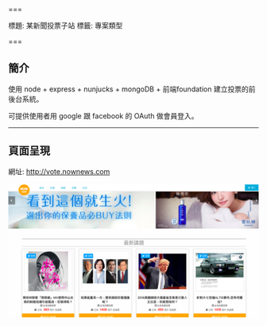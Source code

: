 ===

標題: 某新聞投票子站
標籤: 專案類型

===

## 簡介

使用 node + express + nunjucks + mongoDB + 前端foundation 建立投票的前後台系統。

可提供使用者用 google 跟 facebook 的 OAuth 做會員登入。

---

## 頁面呈現

網址: http://vote.nownews.com

![NOWnews Vote](./nownews-vote.png)